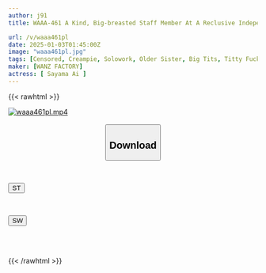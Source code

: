 ```yaml
---
author: j91
title: WAAA-461 A Kind, Big-breasted Staff Member At A Reclusive Independence Support Center Can't Stand The Sight Of A Man In His Childhood Bedroom Wanking Off Tons Of Tissues, So Even A NEET Dick Covered In Smegma Smiles And Offers Sexual Support Ai Sayama

url: /v/waaa461pl
date: 2025-01-03T01:45:00Z
image: "waaa461pl.jpg"
tags: [Censored, Creampie, Solowork, Older Sister, Big Tits, Titty Fuck, Slut	]
maker: [WANZ FACTORY]
actress: [ Sayama Ai ]
---
```



{{< rawhtml >}}

<div class="video" data-videoid="7mLL44lWeRfA67e">
    <a href="javascript:;">
        <img src="/v/waaa461pl/waaa461pl.jpg" width="WIDTH" height="HEIGHT" alt="waaa461pl.mp4" loading="lazy">
    </a>
</div>

<script type="text/javascript" src="https://j91.asia/asset/on-demand-st.js"></script>

<br>
  <link rel="stylesheet" href="https://j91.asia/asset/bs5.css">
  
  <center>
  <button class="btn btn-primary" type="button" data-bs-toggle="collapse" data-bs-target=".multi-collapse" aria-expanded="false" aria-controls="multiCollapseExample1 multiCollapseExample2"><h2>Download</h2></button></center>
</p>
<div class="row">
  <div class="col">
    <div class="collapse multi-collapse" id="multiCollapseExample1">
      <div class="card card-body">
	      	      <br>
<div class="buttons">  
<p><a href="/v/waaa461pl/st.html" target="_blank"><button class="btn-hover color-3"><i class="fa fa-download"></i> ST</button></a></p></div>
    </div>
  </div>
</div>
  <div class="col">
    <div class="collapse multi-collapse" id="multiCollapseExample2">
      <div class="card card-body">
	      <br>
<div class="buttons">
<p><a href="/v/waaa461pl/sw.html" target="_blank"><button class="btn-hover color-2"><i class="fa fa-download"></i> SW</button></a></p></div>
<br><br>
      </div>
    </div>
  </div>
</div>

{{< /rawhtml >}}